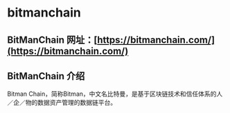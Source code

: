 # bitmanchain
## BitManChain 网址：[https://bitmanchain.com/](https://bitmanchain.com/)
## BitManChain 介绍
Bitman Chain，简称Bitman，中文名比特曼，是基于区块链技术和信任体系的人／企／物的数据资产管理的数据链平台。
